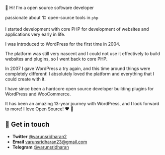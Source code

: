 👋 Hi! I'm a open source software developer 

passionate about 🏗️ open-source tools in `php`

I started development with core PHP for development of websites and applications very early in life. 

I was introduced to WordPress for the first time in 2004.

The platform was still very nascent and I could not use it effectively to build websites and plugins, so I went back to core PHP.

In 2007 I gave WordPress a try again, and this time around things were completely different! I absolutely loved the platform and everything that I could create with it.

I have since been a hardcore open source developer building plugins for WordPress and WooCommerce.

It has been an amazing 13-year journey with WordPress, and I look forward to more! I love Open Source! ❤️  🙂

##  💌 Get in touch
- **Twitter** [@varunsridharan2](https://twitter.com/varunsridharan2)
- **Email** [varunsridharan23@gmail.com](mailto:varunsridharan23@gmail.com)
- **Telegram** [@varunsridharan](https://t.me/varunsridharan)
